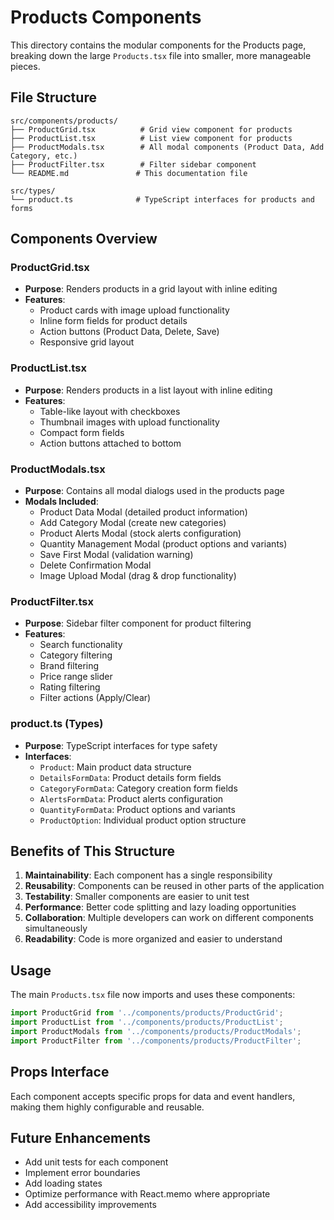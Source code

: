# Products Components

This directory contains the modular components for the Products page, breaking down the large `Products.tsx` file into smaller, more manageable pieces.

## File Structure

```
src/components/products/
├── ProductGrid.tsx          # Grid view component for products
├── ProductList.tsx          # List view component for products  
├── ProductModals.tsx        # All modal components (Product Data, Add Category, etc.)
├── ProductFilter.tsx        # Filter sidebar component
└── README.md               # This documentation file

src/types/
└── product.ts              # TypeScript interfaces for products and forms
```

## Components Overview

### ProductGrid.tsx
- **Purpose**: Renders products in a grid layout with inline editing
- **Features**: 
  - Product cards with image upload functionality
  - Inline form fields for product details
  - Action buttons (Product Data, Delete, Save)
  - Responsive grid layout

### ProductList.tsx  
- **Purpose**: Renders products in a list layout with inline editing
- **Features**:
  - Table-like layout with checkboxes
  - Thumbnail images with upload functionality
  - Compact form fields
  - Action buttons attached to bottom

### ProductModals.tsx
- **Purpose**: Contains all modal dialogs used in the products page
- **Modals Included**:
  - Product Data Modal (detailed product information)
  - Add Category Modal (create new categories)
  - Product Alerts Modal (stock alerts configuration)
  - Quantity Management Modal (product options and variants)
  - Save First Modal (validation warning)
  - Delete Confirmation Modal
  - Image Upload Modal (drag & drop functionality)

### ProductFilter.tsx
- **Purpose**: Sidebar filter component for product filtering
- **Features**:
  - Search functionality
  - Category filtering
  - Brand filtering
  - Price range slider
  - Rating filtering
  - Filter actions (Apply/Clear)

### product.ts (Types)
- **Purpose**: TypeScript interfaces for type safety
- **Interfaces**:
  - `Product`: Main product data structure
  - `DetailsFormData`: Product details form fields
  - `CategoryFormData`: Category creation form fields
  - `AlertsFormData`: Product alerts configuration
  - `QuantityFormData`: Product options and variants
  - `ProductOption`: Individual product option structure

## Benefits of This Structure

1. **Maintainability**: Each component has a single responsibility
2. **Reusability**: Components can be reused in other parts of the application
3. **Testability**: Smaller components are easier to unit test
4. **Performance**: Better code splitting and lazy loading opportunities
5. **Collaboration**: Multiple developers can work on different components simultaneously
6. **Readability**: Code is more organized and easier to understand

## Usage

The main `Products.tsx` file now imports and uses these components:

```typescript
import ProductGrid from '../components/products/ProductGrid';
import ProductList from '../components/products/ProductList';
import ProductModals from '../components/products/ProductModals';
import ProductFilter from '../components/products/ProductFilter';
```

## Props Interface

Each component accepts specific props for data and event handlers, making them highly configurable and reusable.

## Future Enhancements

- Add unit tests for each component
- Implement error boundaries
- Add loading states
- Optimize performance with React.memo where appropriate
- Add accessibility improvements






